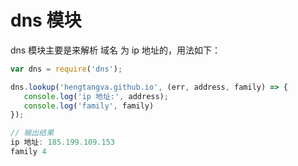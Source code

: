 # dns 模块

dns 模块主要是来解析 域名 为 ip 地址的，用法如下：      

```js
var dns = require('dns');

dns.lookup('hengtangva.github.io', (err, address, family) => {
   console.log('ip 地址:', address);
   console.log('family', family) 
});

// 输出结果
ip 地址: 185.199.109.153
family 4
```